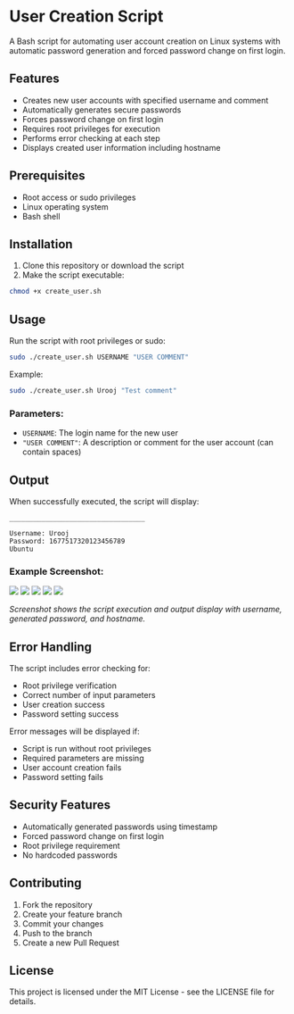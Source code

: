 # User Creation Script

A Bash script for automating user account creation on Linux systems with automatic password generation and forced password change on first login.

## Features

- Creates new user accounts with specified username and comment
- Automatically generates secure passwords
- Forces password change on first login
- Requires root privileges for execution
- Performs error checking at each step
- Displays created user information including hostname

## Prerequisites

- Root access or sudo privileges
- Linux operating system
- Bash shell

## Installation

1. Clone this repository or download the script
2. Make the script executable:
```bash
chmod +x create_user.sh
```

## Usage

Run the script with root privileges or sudo:

```bash
sudo ./create_user.sh USERNAME "USER COMMENT"
```

Example:
```bash
sudo ./create_user.sh Urooj "Test comment"
```

### Parameters:
- `USERNAME`: The login name for the new user
- `"USER COMMENT"`: A description or comment for the user account (can contain spaces)

## Output

When successfully executed, the script will display:

```
__________________________________

Username: Urooj
Password: 1677517320123456789
Ubuntu
```

### Example Screenshot:
![](/archive_project/usr1.PNG)
![](/archive_project/usr2.PNG)
![](/archive_project/usr3.PNG)
![](/archive_project/usr4.PNG)
![](/archive_project/usr5.PNG)


*Screenshot shows the script execution and output display with username, generated password, and hostname.*

## Error Handling

The script includes error checking for:
- Root privilege verification
- Correct number of input parameters
- User creation success
- Password setting success

Error messages will be displayed if:
- Script is run without root privileges
- Required parameters are missing
- User account creation fails
- Password setting fails

## Security Features

- Automatically generated passwords using timestamp
- Forced password change on first login
- Root privilege requirement
- No hardcoded passwords

## Contributing

1. Fork the repository
2. Create your feature branch
3. Commit your changes
4. Push to the branch
5. Create a new Pull Request

## License

This project is licensed under the MIT License - see the LICENSE file for details.

